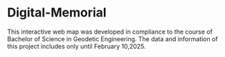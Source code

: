 # Digital-Memorial
This interactive web map was developed in compliance to the course of Bachelor of Science in Geodetic Engineering. The data and information of this project includes only until February 10,2025.
